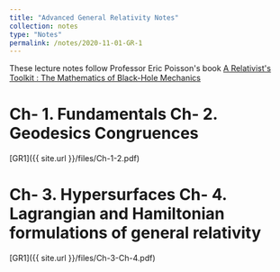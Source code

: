 ```yaml
---
title: "Advanced General Relativity Notes"
collection: notes
type: "Notes"
permalink: /notes/2020-11-01-GR-1
---
```


These lecture notes follow Professor Eric Poisson's book [A Relativist's Toolkit : The Mathematics of Black-Hole Mechanics](https://www.cambridge.org/core/books/relativists-toolkit/DA7ED68B971708A0F782257F948981E7)

Ch- 1. Fundamentals Ch- 2. Geodesics Congruences 
======
[GR1]({{ site.url }}/files/Ch-1-2.pdf)

Ch- 3. Hypersurfaces Ch- 4. Lagrangian and Hamiltonian formulations of general relativity 
======
[GR1]({{ site.url }}/files/Ch-3-Ch-4.pdf)
